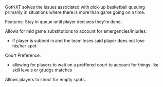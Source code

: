 GotNXT solves the issues associated with pick-up basketball queuing primarily in situations where there is more than game going on a time.

Features:
Stay in queue until player declares they're done.

Allows for mid game substitutions to account for emergencies/injuries:
- if player is subbed in and the team loses said player does not lose his/her spot

Court Preference:
 - allowing for players to wait on a preffered court to account for things like skill levels or grudge matches
 
Allows players to shoot for empty spots.
